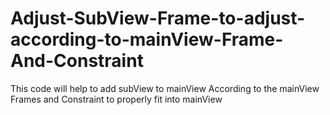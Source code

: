 # Adjust-SubView-Frame-to-adjust-according-to-mainView-Frame-And-Constraint
This code will help to add subView to mainView According to the mainView Frames and Constraint to properly fit into mainView
